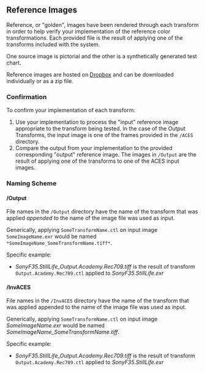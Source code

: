 ## Reference Images ##

Reference, or "golden", images have been rendered through each transform in order to help verify your implementation of the reference color transformations. Each provided file is the result of applying one of the transforms included with the system. 

One source image is pictorial and the other is a synthetically generated test chart.

Reference images are hosted on [Dropbox](https://www.dropbox.com/scl/fo/zorgtgohsmn4xjb5wbplg/AJv-W01I-Dbz1mzo8gkKfZI?rlkey=4ksl2hefncrjfr080vdr00c4n&dl=0) and can be downloaded individually or as a zip file.

### Confirmation ###
To confirm your implementation of each transform:

  1. Use your implementation to process the "input" reference image appropriate to the transform being tested. In the case of the Output Transforms, the input image is one of the frames provided in the `/ACES` directory.
  2. Compare the output from your implementation to the provided corresponding "output" reference image. The images in `/Output` are the result of applying one of the transforms to one of the ACES input images.
     


### Naming Scheme ###

#### /Output
File names in the `/Output` directory have the name of the transform that was applied _appended to_ the name of the image file was used as input.

Generically, applying `SomeTransformName.ctl` on input image `SomeImageName.exr` would be named `*SomeImageName_SomeTransformName.tiff*`.

Specific example: 

* *SonyF35.StillLife_Output.Academy.Rec709.tiff* is the result of transform `Output.Academy.Rec709.ctl` applied to *SonyF35.StillLife.exr*
    
#### /InvACES
File names in the `/InvACES` directory have the name of the transform that was applied appended to the name of the image file was used as input.

Generically, applying `SomeTransformName.ctl` on input image *SomeImageName.exr* would be named *SomeImageName_SomeTransformName.tiff*.

Specific example: 

* *SonyF35.StillLife_Output.Academy.Rec709.tiff* is the result of transform `Output.Academy.Rec709.ctl` applied to *SonyF35.StillLife.exr*
    

   